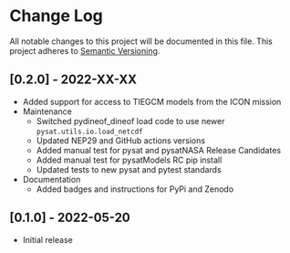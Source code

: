 Change Log
==========
All notable changes to this project will be documented in this file.
This project adheres to [Semantic Versioning](https://semver.org/).

[0.2.0] - 2022-XX-XX
--------------------
* Added support for access to TIEGCM models from the ICON mission
* Maintenance
  * Switched pydineof_dineof load code to use newer `pysat.utils.io.load_netcdf`
  * Updated NEP29 and GitHub actions versions
  * Added manual test for pysat and pysatNASA Release Candidates
  * Added manual test for pysatModels RC pip install
  * Updated tests to new pysat and pytest standards
* Documentation
  * Added badges and instructions for PyPi and Zenodo

[0.1.0] - 2022-05-20
--------------------
* Initial release
